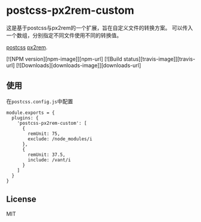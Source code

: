 # postcss-px2rem-custom
这是基于postcss与px2rem的一个扩展，旨在自定义文件的转换方案。
可以传入一个数组，分别指定不同文件使用不同的转换值。

[postcss](https://www.npmjs.com/package/postcss)
[px2rem](https://www.npmjs.com/package/px2rem).

[![NPM version][npm-image]][npm-url]
[![Build status][travis-image]][travis-url]
[![Downloads][downloads-image]][downloads-url]

## 使用
在`postcss.config.js`中配置
```
module.exports = {
  plugins: {
    'postcss-px2rem-custom': [
      {
        remUnit: 75,
        exclude: /node_modules/i
      },
      {
        remUnit: 37.5,
        include: /vant/i
      }
    ]
  }
}
```

## License

MIT
